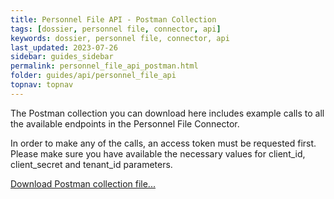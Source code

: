 ```yaml
---
title: Personnel File API - Postman Collection
tags: [dossier, personnel file, connector, api]
keywords: dossier, personnel file, connector, api
last_updated: 2023-07-26
sidebar: guides_sidebar
permalink: personnel_file_api_postman.html
folder: guides/api/personnel_file_api
topnav: topnav
---
```


The Postman collection you can download here includes example calls to all the available endpoints in the Personnel File Connector.

In order to make any of the calls, an access token must be requested first. Please make sure you have available the necessary values for client_id, client_secret and tenant_id parameters.  

[Download Postman collection file...](pages/guides/postman/download/personnel_file_postman.zip)
